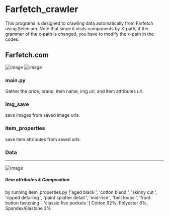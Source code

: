 # Farfetch_crawler
This programs is designed to crawling data automatically from Farfetch using Selenium. Note that since it visits components by X-path, if the grammer of the x-path is changed, you have to modify the x-path in the codes.

## Farfetch.com
![image](https://user-images.githubusercontent.com/89527573/175085281-6f88eaa7-213c-48b1-ae2b-097c089d2d7c.png)
![image](https://user-images.githubusercontent.com/89527573/175086146-48efbf4c-1235-4153-813f-b0b412b1c49e.png)


### main.py
  Gather the price, brand, item name, img url, and item attributes url.


### img_save
save images from saved image urls.

### item_properties
save item attributes from saved urls.


### Data
---
![image](https://user-images.githubusercontent.com/89527573/175087068-3a5bb9bc-b63e-4fc3-91f3-ef43c8e81be2.png)
##### Item attributes & Composition
by running item_properties.py
['aged black ', 'cotton blend ', 'skinny cut ', 'ripped detailing ', 'paint splatter detail ', 'mid-rise ', 'belt loops ', 'front button fastening ', 'classic five pockets ']
Cotton 92%, Polyester 6%, Spandex/Elastane 2%
